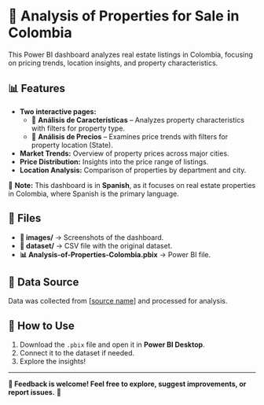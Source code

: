 # 🏡 Analysis of Properties for Sale in Colombia  

This Power BI dashboard analyzes real estate listings in Colombia, focusing on pricing trends, location insights, and property characteristics.  

## 📊 Features  
- **Two interactive pages:**  
  - 📌 **Análisis de Características** – Analyzes property characteristics with filters for property type.  
  - 📌 **Análisis de Precios** – Examines price trends with filters for property location (State).  
- **Market Trends:** Overview of property prices across major cities.  
- **Price Distribution:** Insights into the price range of listings.  
- **Location Analysis:** Comparison of properties by department and city.  

📢 **Note:** This dashboard is in **Spanish**, as it focuses on real estate properties in Colombia, where Spanish is the primary language.  

## 📂 Files  
- **📁 images/** → Screenshots of the dashboard.  
- **📁 dataset/** → CSV file with the original dataset.  
- **📊 Analysis-of-Properties-Colombia.pbix** → Power BI file.  

## 📜 Data Source  
Data was collected from [[source name](https://www.fincaraiz.com.co/)] and processed for analysis.  

## 🚀 How to Use  
1. Download the `.pbix` file and open it in **Power BI Desktop**.  
2. Connect it to the dataset if needed.  
3. Explore the insights!  

---
**📢 Feedback is welcome! Feel free to explore, suggest improvements, or report issues.** 🚀  
